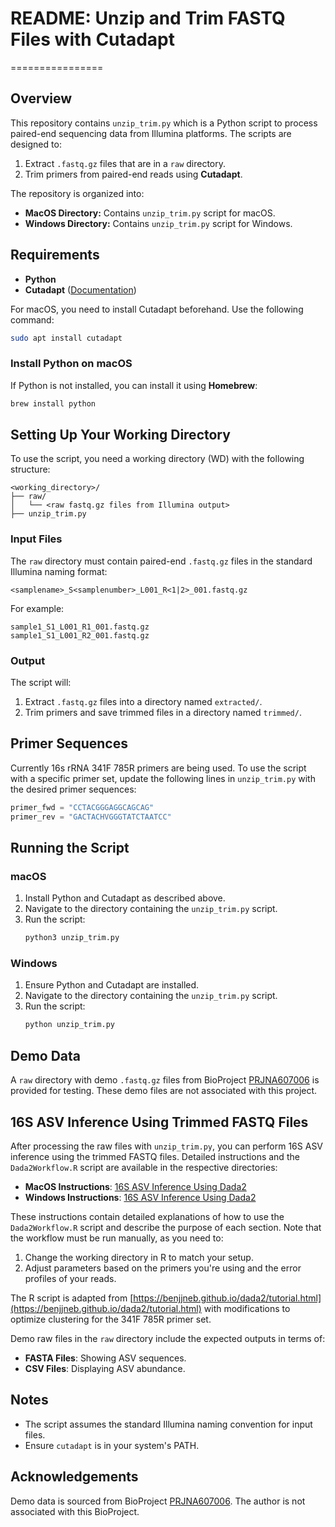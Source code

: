 # README: Unzip and Trim FASTQ Files with Cutadapt
================

## Overview
This repository contains `unzip_trim.py` which is a Python script to process paired-end sequencing data from Illumina platforms. The scripts are designed to:

1. Extract `.fastq.gz` files that are in a `raw` directory.
2. Trim primers from paired-end reads using **Cutadapt**.

The repository is organized into:
- **MacOS Directory:** Contains `unzip_trim.py` script for macOS.
- **Windows Directory:** Contains `unzip_trim.py` script for Windows.

## Requirements
- **Python**
- **Cutadapt** ([Documentation](https://cutadapt.readthedocs.io/en/stable/index.html))

For macOS, you need to install Cutadapt beforehand. Use the following command:
```bash
sudo apt install cutadapt
```

### Install Python on macOS
If Python is not installed, you can install it using **Homebrew**:
```bash
brew install python
```

## Setting Up Your Working Directory
To use the script, you need a working directory (WD) with the following structure:

```
<working_directory>/
├── raw/
│   └── <raw fastq.gz files from Illumina output>
├── unzip_trim.py
```

### Input Files
The `raw` directory must contain paired-end `.fastq.gz` files in the standard Illumina naming format:
```
<samplename>_S<samplenumber>_L001_R<1|2>_001.fastq.gz
```

For example:
```
sample1_S1_L001_R1_001.fastq.gz
sample1_S1_L001_R2_001.fastq.gz
```

### Output
The script will:
1. Extract `.fastq.gz` files into a directory named `extracted/`.
2. Trim primers and save trimmed files in a directory named `trimmed/`.

## Primer Sequences
Currently 16s rRNA 341F 785R primers are being used. To use the script with a specific primer set, update the following lines in `unzip_trim.py` with the desired primer sequences:
```python
primer_fwd = "CCTACGGGAGGCAGCAG"
primer_rev = "GACTACHVGGGTATCTAATCC"
```

## Running the Script

### macOS
1. Install Python and Cutadapt as described above.
2. Navigate to the directory containing the `unzip_trim.py` script.
3. Run the script:
   ```bash
   python3 unzip_trim.py
   ```

### Windows
1. Ensure Python and Cutadapt are installed.
2. Navigate to the directory containing the `unzip_trim.py` script.
3. Run the script:
   ```bash
   python unzip_trim.py
   ```

## Demo Data
A `raw` directory with demo `.fastq.gz` files from BioProject [PRJNA607006](https://www.ncbi.nlm.nih.gov/bioproject/PRJNA607006) is provided for testing. These demo files are not associated with this project.

## 16S ASV Inference Using Trimmed FASTQ Files

After processing the raw files with `unzip_trim.py`, you can perform 16S ASV inference using the trimmed FASTQ files. Detailed instructions and the `Dada2Workflow.R` script are available in the respective directories:

- **MacOS Instructions**: [16S ASV Inference Using Dada2](https://github.com/rohan-ah-khan/16S-Taxonomy-Assignment/tree/main/MacOS#dada2-workflow-for-asv-inference)
- **Windows Instructions**: [16S ASV Inference Using Dada2](https://github.com/rohan-ah-khan/16S-Taxonomy-Assignment/tree/main/Windows#dada2-workflow-for-asv-inference)

These instructions contain detailed explanations of how to use the `Dada2Workflow.R` script and describe the purpose of each section. Note that the workflow must be run manually, as you need to:
1. Change the working directory in R to match your setup.
2. Adjust parameters based on the primers you're using and the error profiles of your reads.

The R script is adapted from [https://benjjneb.github.io/dada2/tutorial.html](https://benjjneb.github.io/dada2/tutorial.html) with modifications to optimize clustering for the 341F 785R primer set.

Demo raw files in the `raw` directory include the expected outputs in terms of:
- **FASTA Files**: Showing ASV sequences.
- **CSV Files**: Displaying ASV abundance.

## Notes
- The script assumes the standard Illumina naming convention for input files.
- Ensure `cutadapt` is in your system's PATH.

## Acknowledgements
Demo data is sourced from BioProject [PRJNA607006](https://www.ncbi.nlm.nih.gov/bioproject/PRJNA607006). The author is not associated with this BioProject.
